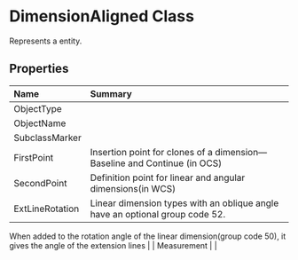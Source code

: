 # DimensionAligned Class

Represents a <see cref="T:ACadSharp.Entities.DimensionAligned" /> entity.

## Properties

| Name | Summary | 
| :- | :- | 
| ObjectType |  | 
| ObjectName |  | 
| SubclassMarker |  | 
| FirstPoint | Insertion point for clones of a dimension—Baseline and Continue (in OCS) | 
| SecondPoint | Definition point for linear and angular dimensions(in WCS) | 
| ExtLineRotation | Linear dimension types with an oblique angle have an optional group code 52.
When added to the rotation angle of the linear dimension(group code 50),
it gives the angle of the extension lines | 
| Measurement |  | 


